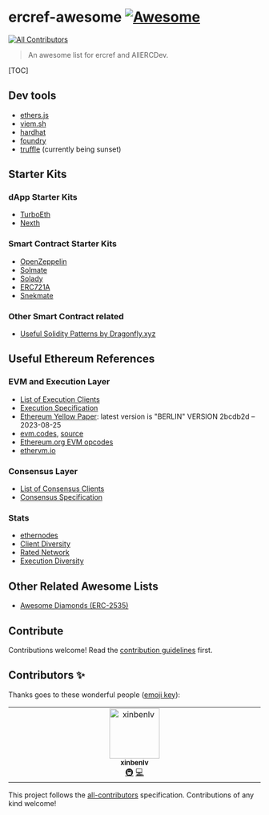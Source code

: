 # ercref-awesome [![Awesome](https://awesome.re/badge.svg)](https://awesome.re)
<!-- ALL-CONTRIBUTORS-BADGE:START - Do not remove or modify this section -->
[![All Contributors](https://img.shields.io/badge/all_contributors-1-orange.svg?style=flat-square)](#contributors-)
<!-- ALL-CONTRIBUTORS-BADGE:END -->

> An awesome list for ercref and AllERCDev.

[TOC] 

## Dev tools

- [ethers.js](https://ethers.js)
- [viem.sh](https://viem.sh/)
- [hardhat](https://hardhat.org/)
- [foundry](https://github.com/foundry-rs/foundry)
- [truffle](https://trufflesuite.com/) (currently being sunset)

## Starter Kits
### dApp Starter Kits

- [TurboEth](https://www.turboeth.xyz/)
- [Nexth](https://github.com/wslyvh/nexth)

### Smart Contract Starter Kits

- [OpenZeppelin](https://openzeppelin.com)
- [Solmate](https://github.com/transmissions11/solmate)
- [Solady](https://github.com/Vectorized/solady)
- [ERC721A](https://www.erc721a.org/)
- [Snekmate](https://github.com/pcaversaccio/snekmate)

### Other Smart Contract related

- [Useful Solidity Patterns by Dragonfly.xyz](https://github.com/dragonfly-xyz/useful-solidity-patterns)

## Useful Ethereum References

### EVM and Execution Layer

- [List of Execution Clients](https://ethereum.org/en/developers/docs/nodes-and-clients/#execution-clients)
- [Execution Specification](https://github.com/ethereum/execution-specs)
- [Ethereum Yellow Paper](https://ethereum.github.io/yellowpaper/paper.pdf): latest version is "BERLIN" VERSION 2bcdb2d – 2023-08-25
- [evm.codes](https://www.evm.codes/?fork=shanghai), [source](https://github.com/smlxl/evm.codes)
- [Ethereum.org EVM opcodes](https://ethereum.org/en/developers/docs/evm/opcodes/)
- [ethervm.io](https://ethervm.io/)

### Consensus Layer

- [List of Consensus Clients](https://ethereum.org/en/developers/docs/nodes-and-clients/#consensus-clients)
- [Consensus Specification](https://github.com/ethereum/consensus-specs)

### Stats

- [ethernodes](https://www.ethernodes.org/)
- [Client Diversity](https://clientdiversity.org/)
- [Rated Network](https://www.rated.network/)
- [Execution Diversity](https://execution-diversity.info/)

## Other Related Awesome Lists

- [Awesome Diamonds (ERC-2535)](https://github.com/mudgen/awesome-diamonds)

## Contribute

Contributions welcome! Read the [contribution guidelines](contributing.md) first.

## Contributors ✨

Thanks goes to these wonderful people ([emoji key](https://allcontributors.org/docs/en/emoji-key)):

<!-- ALL-CONTRIBUTORS-LIST:START - Do not remove or modify this section -->
<!-- prettier-ignore-start -->
<!-- markdownlint-disable -->
<table>
  <tbody>
    <tr>
      <td align="center" valign="top" width="14.28%"><a href="https://d3.cards/@ZainanZhou"><img src="https://avatars.githubusercontent.com/u/640325?v=4?s=100" width="100px;" alt="xinbenlv"/><br /><sub><b>xinbenlv</b></sub></a><br /><a href="#infra-xinbenlv" title="Infrastructure (Hosting, Build-Tools, etc)">🚇</a> <a href="https://github.com/ercref/awesome/commits?author=xinbenlv" title="Code">💻</a></td>
    </tr>
  </tbody>
</table>

<!-- markdownlint-restore -->
<!-- prettier-ignore-end -->

<!-- ALL-CONTRIBUTORS-LIST:END -->

This project follows the [all-contributors](https://github.com/all-contributors/all-contributors) specification. Contributions of any kind welcome!
